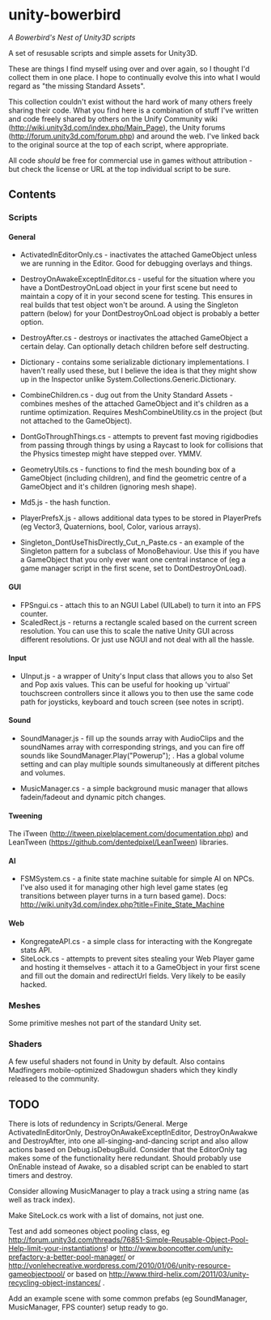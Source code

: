 unity-bowerbird
===============

*A Bowerbird's Nest of Unity3D scripts*

A set of resusable scripts and simple assets for Unity3D.

These are things I find myself using over and over again, so I thought I'd collect them in one place. I hope to continually evolve this into what I would regard as "the missing Standard Assets".

This collection couldn't exist without the hard work of many others freely sharing their code. What you find here is a combination of stuff I've written and code freely shared by others on the Unify Community wiki (http://wiki.unity3d.com/index.php/Main_Page), the Unity forums (http://forum.unity3d.com/forum.php) and around the web. I've linked back to the original source at the top of each script, where appropriate. 

All code *should* be free for commercial use in games without attribution - but check the license or URL at the top individual script to be sure.

Contents
--------

### Scripts

#### General

* ActivatedInEditorOnly.cs - inactivates the attached GameObject unless we are running in the Editor. Good for debugging overlays and things.
* DestroyOnAwakeExceptInEditor.cs - useful for the situation where you have a DontDestroyOnLoad object in your first scene  but need to maintain a copy of it in your second scene for testing. This ensures in real builds that test object won't be around. A using the Singleton pattern (below) for your DontDestroyOnLoad object is probably a better option.
* DestroyAfter.cs - destroys or inactivates the attached GameObject a certain delay. Can optionally detach children before self destructing.

* Dictionary - contains some serializable dictionary implementations. I haven't really used these, but I believe the idea is that they might show up in the Inspector unlike System.Collections.Generic.Dictionary.
* CombineChildren.cs - dug out from the Unity Standard Assets - combines meshes of the attached GameObject and it's children as a runtime optimization. Requires MeshCombineUtility.cs in the project (but not attached to the GameObject).
* DontGoThroughThings.cs - attempts to prevent fast moving rigidbodies from passing through things by using a Raycast to look for collisions that the Physics timestep might have stepped over. YMMV.
* GeometryUtils.cs - functions to find the mesh bounding box of a GameObject (including children), and find the geometric centre of a GameObject and it's children (ignoring mesh shape).
* Md5.js - the hash function.
* PlayerPrefsX.js - allows additional data types to be stored in PlayerPrefs (eg Vector3, Quaternions, bool, Color, various arrays).
* Singleton_DontUseThisDirectly_Cut_n_Paste.cs - an example of the Singleton pattern for a subclass of MonoBehaviour. Use this if you have a GameObject that you only ever want one central instance of (eg a game manager script in the first scene, set to DontDestroyOnLoad).

#### GUI
* FPSngui.cs - attach this to an NGUI Label (UILabel) to turn it into an FPS counter.
* ScaledRect.js - returns a rectangle scaled based on the current screen resolution. You can use this to scale the native Unity GUI across different resolutions. Or just use NGUI and not deal with all the hassle.

#### Input
* UInput.js - a wrapper of Unity's Input class that allows you to also Set and Pop axis values. This can be useful for hooking up 'virtual' touchscreen controllers since it allows you to then use the same code path for joysticks, keyboard and touch screen (see notes in script).

#### Sound
* SoundManager.js - fill up the sounds array with AudioClips and the soundNames array with corresponding strings, and you can fire off sounds like SoundManager.Play("Powerup"); . Has a global volume setting and can play multiple sounds simultaneously at different pitches and volumes.

* MusicManager.cs - a simple background music manager that allows fadein/fadeout and dynamic pitch changes.

#### Tweening
The iTween (http://itween.pixelplacement.com/documentation.php) and LeanTween (https://github.com/dentedpixel/LeanTween) libraries.

#### AI
* FSMSystem.cs - a finite state machine suitable for simple AI on NPCs. I've also used it for managing other high level game states (eg transitions between player turns in a turn based game). Docs: http://wiki.unity3d.com/index.php?title=Finite_State_Machine

#### Web
* KongregateAPI.cs - a simple class for interacting with the Kongregate stats API.
* SiteLock.cs - attempts to prevent sites stealing your Web Player game and hosting it themselves - attach it to a GameObject in your first scene and fill out the domain and redirectUrl fields. Very likely to be easily hacked.

### Meshes

Some primitive meshes not part of the standard Unity set.


### Shaders
A few useful shaders not found in Unity by default.
Also contains Madfingers mobile-optimized Shadowgun shaders which they kindly released to the community.

TODO
----

There is lots of redundency in Scripts/General. Merge ActivatedInEditorOnly, DestroyOnAwakeExceptInEditor, DestroyOnAwakwe and DestroyAfter, into one all-singing-and-dancing script and also allow actions based on Debug.isDebugBuild. Consider that the EditorOnly tag makes some of the functionality here redundant. Should probably use OnEnable instead of Awake, so a disabled script can be enabled to start timers and destroy.

Consider allowing MusicManager to play a track using a string name (as well as track index).

Make SiteLock.cs work with a list of domains, not just one.

Test and add someones object pooling class, eg  http://forum.unity3d.com/threads/76851-Simple-Reusable-Object-Pool-Help-limit-your-instantiations! or http://www.booncotter.com/unity-prefactory-a-better-pool-manager/ or http://vonlehecreative.wordpress.com/2010/01/06/unity-resource-gameobjectpool/ or based on http://www.third-helix.com/2011/03/unity-recycling-object-instances/ .

Add an example scene with some common prefabs (eg SoundManager, MusicManager, FPS counter) setup ready to go.
